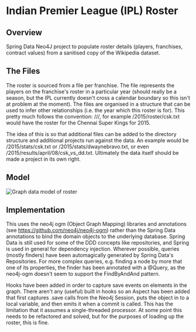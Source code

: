 # Indian Premier League (IPL) Roster

Overview
--------
Spring Data Neo4J project to populate roster details (players, franchises, contract values) from a sanitised copy of the Wikipedia dataset.

The Files
---------
The roster is sourced from a file per franchise. The file represents the players on the franchise's roster in a particular year (should really be a season, but the IPL currently doesn't cross a calendar boundary so this isn't at problem at the moment). The files are organised in a structure that can be used to infer other relationships (i.e. the year which this roster is for). This pretty much follows the convention: /<yyyy>/<domain>/<team>, for example /2015/roster/csk.txt would have the roster for the Chennai Super Kings for 2015.

The idea of this is so that additional files can be added to the directory structure and additional projects run against the data. An example would be /2015/stats/csk.txt or /2015/stats/dwaynebravo.txt, or even /2015/results/april/08/csk_vs_dd.txt. Ultimately the data itself should be made a project in its own right.

Model
-----

![Graph data model of roster](https://s3-eu-west-1.amazonaws.com/github-sih/ipl-roster.jpg "Roster Data Model")

Implementation
--------------
This uses the neo4j ogm (Object Graph Mapping) libraries and annotations (see https://github.com/neo4j/neo4j-ogm) rather than the Spring Data annotations to bind the domain objects to the underlying database. Spring Data is still used for some of the DDD concepts like repositories, and Spring is used in general for dependency injection.
Wherever possible, queries (mostly finders) have been automagically generated by Spring Data's Repositories. For more complex queries, e.g. finding a node by more that one of its properties, the finder has been annotated with a @Query, as the neo4j-ogm doesn't seem to support the FindBy<X>And<Y>And<Z> pattern.

Hooks have been added in order to capture save events on elements in the graph. There aren't any (useful) built in hooks so an Aspect has been added that first captures .save calls from the Neo4j Session, puts the object in to a local variable, and then emits it when a commit is called. This has the limitation that it assumes a single-threaded processor. At some point this needs to be refactored and solved, but for the purposes of loading up the roster, this is fine.
